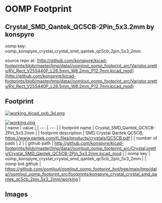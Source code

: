 # OOMP Footprint  
## Crystal_SMD_Qantek_QC5CB-2Pin_5x3.2mm  by konspyre  
  
oomp key: oomp_konspyre_crystal_crystal_smd_qantek_qc5cb_2pin_5x3_2mm  
  
source repo at: [http://github.com/konspyre/kicad-footprints/blob/master/tmp/data//oomlout_oomp_footprint_src/Varistor.pretty/RV_Rect_V25S440P_L26.5mm_W8.2mm_P12.7mm.kicad_mod](http://github.com/konspyre/kicad-footprints/blob/master/tmp/data//oomlout_oomp_footprint_src/Varistor.pretty/RV_Rect_V25S440P_L26.5mm_W8.2mm_P12.7mm.kicad_mod)  
## Footprint  
  
[![working_kicad_pcb_3d.png](working_kicad_pcb_3d_600.png)](working_kicad_pcb_3d.png)  
  
[![working.png](working_600.png)](working.png)  
| name | value | 
| --- | --- | 
| footprint name | Crystal_SMD_Qantek_QC5CB-2Pin_5x3.2mm | 
| footprint description | SMD Crystal Qantek QC5CB, https://www.qantek.com/tl_files/products/crystals/QC5CB.pdf | 
| number of pads | 2 | 
| github path | http://github.com/konspyre/kicad-footprints/blob/master/tmp/data//oomlout_oomp_footprint_src/Crystal.pretty/Crystal_SMD_Qantek_QC5CB-2Pin_5x3.2mm.kicad_mod | 
| oomp key | oomp_konspyre_crystal_crystal_smd_qantek_qc5cb_2pin_5x3_2mm | 
| oomp bot github | https://github.com/oomlout/oomlout_oomp_footprint_bot/tree/main/tmp/data//oomlout_oomp_footprint_src/footprints/konspyre_crystal_crystal_smd_qantek_qc5cb_2pin_5x3_2mm/working | 
## Images  
